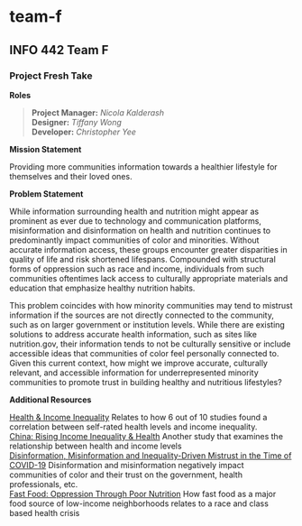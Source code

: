 # team-f
## INFO 442 Team F ##
### Project Fresh Take ###

__Roles__

> **Project Manager:**
*Nicola Kalderash* \
> **Designer:**
*Tiffany Wong* \
> **Developer:**
*Christopher Yee*

__Mission Statement__

Providing more communities information towards a healthier lifestyle for themselves and their loved ones.

__Problem Statement__

While information surrounding health and nutrition might appear as prominent as ever due to technology and communication platforms, misinformation and disinformation on health and nutrition continues to predominantly impact communities of color and minorities. Without accurate information access, these groups encounter greater disparities in quality of life and risk shortened lifespans. Compounded with structural forms of oppression such as race and income, individuals from such communities oftentimes lack access to culturally appropriate materials and education that emphasize healthy nutrition habits.

This problem coincides with how minority communities may tend to mistrust information if the sources are not directly connected to the community, such as on larger government or institution levels. While there are existing solutions to address accurate health information, such as sites like nutrition.gov, their information tends to not be culturally sensitive or include accessible ideas that communities of color feel personally connected to. Given this current context, how might we improve accurate, culturally relevant, and accessible information for underrepresented minority communities to promote trust in building healthy and nutritious lifestyles?

__Additional Resources__

[Health & Income Inequality](https://babel.hathitrust.org/cgi/pt?id=mdp.39015049982021&view=1up&seq=37&q1=income)
  Relates to how 6 out of 10 studies found a correlation between self-rated health levels and income inequality. \
[China: Rising Income Inequality & Health](https://tinyurl.com/y5olr6xl)
  Another study that examines the relationship between health and income levels \
[Disinformation, Misinformation and Inequality-Driven Mistrust in the Time of COVID-19](https://www.ncbi.nlm.nih.gov/pmc/articles/PMC7241063/)
  Disinformation and misinformation negatively impact communities of color and their trust on the government, health professionals, etc. \
[Fast Food: Oppression Through Poor Nutrition](https://www.jstor.org/stable/20439143?seq=1#metadata_info_tab_contents)
  How fast food as a major food source of low-income neighborhoods relates to a race and class based health crisis
